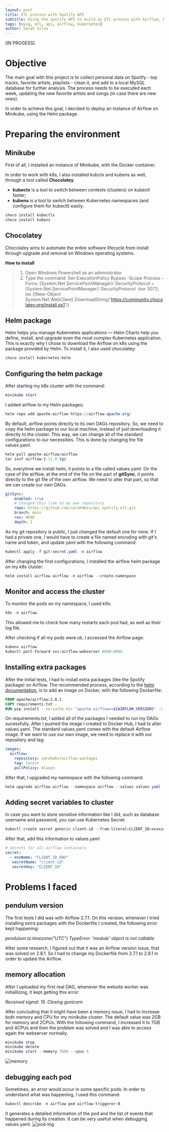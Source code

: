 ```yaml
---
layout: post
title: ETL process with Spotify API
subtitle: Using the spotify API to build an ETL process with Airflow, Kubernetes and MySQL
tags: [mysq, etl, api, airflow, kubernetes]
author: Sarah Silva
--- 
```


[IN PROGESS]

# Objective

The main goal with this project is to collect personal data on Spotify - top tracks, favorite artists, playlists - clean it, and add to a local MySQL database for further analysis. The process needs to be executed each week, updating the new favorite artists and songs (in case there are new ones).

In order to achieve this goal, I decided to deploy an instance of Airflow on Minikube, using the Helm package.

# Preparing the environment 

## Minikube
First of all, I installed an instance of Minikube, with the Docker container.

In order to work with k8s, I also installed kubctx and kubens as well, through a tool called **Chocolatey**.
- **kubectx** is a tool to switch between contexts (clusters) on kubectl faster;
- **kubens** is a tool to switch between Kubernetes namespaces (and configure them for kubectl) easily.

```powershell
choco install kubectlx
choco install kubens
```

## Chocolatey
Chocolatey aims to automate the entire software lifecycle from install through upgrade and removal on Windows operating systems.

**How to install**
> 1. Open Windows Powershell as an administrator
> 2. Type the command: Set-ExecutionPolicy Bypass -Scope Process -Force; [System.Net.ServicePointManager]::SecurityProtocol = [System.Net.ServicePointManager]::SecurityProtocol -bor 3072; iex ((New-Object System.Net.WebClient).DownloadString('https://community.chocolatey.org/install.ps1'))

## Helm package

Helm helps you manage Kubernetes applications — Helm Charts help you define, install, and upgrade even the most complex Kubernetes application. This is exactly why I chose to download the Airflow on k8s using the package provided by Helm. To install it, I also used chocolatey:

```powershell
choco install kubernetes-helm
```

## Configuring the helm package

After starting my k8s cluster with the command:

```powershell
minikube start
```
I added airflow to my Helm packages:

```powershell
helm repo add apache-airflow https://airflow.apache.org/
```

By default, airflow points directly to its own DAGs repository. So, we need to copy the helm package to our local machine, instead of just downloading it directly to the cluster. This way, we can change all of the standard configurations to our necessities. This is done by changing the file values.yaml.

```powershell
helm pull apache-airflow/airflow
tar zxvf airflow-1.11.0.tgz
```

So, everytime we install helm, it points to a file called values.yaml. On the case of the airflow, at the end of the file on the part of **gitSync**, it points directly to the git file of the own airflow. We need to alter that part, so that we can create our own DAGs.

```yaml
gitSync:
    enabled: true
    # changed this link to my own repository
    repo: https://github.com/sarahmbss/api-spotify-elt.git
    branch: main
    rev: HEAD
    depth: 1
```

As my git repository is public, I just changed the default one for mine. If I had a private one, I would have to create a file named encoding with git's name and token, and update yaml with the following command:

```powershell
kubectl apply -f git-secret.yaml -n airflow
```

After changing the first configurations, I installed the airflow helm package on my k8s cluster:

```powershell
helm install airflow airflow -n airflow --create-namespace
```

## Monitor and access the cluster

To monitor the pods on my namespace, I used k9s:

```powershell
k9s -n airflow
```

This allowed me to check how many restarts each pod had, as well as their log file.

After checking if all my pods were ok, I accessed the Airflow page:

```powershell
kubens airflow
kubectl port-forward svc/airflow-webserver 8080:8080
```

## Installing extra packages

After the initial tests, I had to install extra packages (like the Spotify package) on Airflow. The recommended process, according to the [helm documentation](https://airflow.apache.org/docs/docker-stack/build.html), is to add an image on Docker, with the following Dockerfile:

```Dockerfile
FROM apache/airflow:2.8.1
COPY requirements.txt .
RUN pip install --no-cache-dir "apache-airflow==${AIRFLOW_VERSION}" -r requirements.txt
```

On requirements.txt, I added all of the packages I needed to run my DAGs sucessfully. After I pushed the image I created to Docker Hub, I had to alter values.yaml. The standard values.yaml comes with the default Airflow image. If we want to use our own image, we need to replace it with our repository and tag:

```yaml
images:
  airflow:
    repository: sarahmbs/airflow-packages
    tag: latest
    pullPolicy: Always
```

After that, I upgraded my namespace with the following command:

```powershell
helm upgrade airflow airflow --namespace airflow --values values.yaml
```

## Adding secret variables to cluster

In case you want to store sensitive information like I did, such as database username and password, you can use Kubernetes Secret:

```powershell
kubectl create secret generic client-id --from-literal=CLIENT_ID=xxxxxx -namespace airflow
```

After that, add this information to values.yaml

```yaml
# Secrets for all airflow containers
secret: 
  - envName: "CLIENT_ID_ENV"
   secretName: "client-id"
   secretKey: "CLIENT_ID"
```

# Problems I faced

## pendulum version

The first tests I did was with Airflow 2.7.1. On this version, whenever I tried installing extra packages with the Dockerfile I created, the following error kept happening:

*pendulum.tz.timezone("UTC") TypeError: 'module' object is not callable*

After some research, I figured out that it was an Airflow version issue, that was solved on 2.8.1. So I had to change my Dockerfile from 2.7.1 to 2.8.1 in order to update the Airflow.

## memory allocation

After I uploaded my first real DAG, whenever the website worker was initiallizing, it kept getting this error:

*Received signal: 15. Closing gunicorn*

After concluding that it might have been a memory issue, I had to increase both memory and CPU for my minikube cluster. The default value was 2GB for memory and 2CPUs. With the following command, I increased it to 7GB and 4CPUs and then the problem was solved and I was able to access again the webserver normally.

```powershell
minikube stop
minikube delete
minikube start --memory 7000 --cpus 4
```

![memory](../img/memory-cpu-issue.png)

## debugging each pod

Sometimes, an error would occur in some specific pods. In order to understand what was happening, I used this command:

```powershell
kubectl describe -n airflow pod airflow-triggerer-0
```

It generates a detailed information of the pod and the list of events that happened during its creation. It can be very usefull when debugging values.yaml.
![pod-log](../img/pod-log.jpg)
